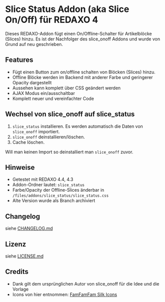 Slice Status Addon (aka Slice On/Off) für REDAXO 4
===================================================

Dieses REDAXO-Addon fügt einen On/Offline-Schalter für Artikelblöcke (Slices) hinzu. 
Es ist der Nachfolger des slice_onoff Addons und wurde von Grund auf neu geschrieben.

Features
--------

* Fügt einen Button zum on/offline schalten von Blöcken (Slices) hinzu.
* Offline Blöcke werden im Backend mit anderer Farbe und geringerer Opacity dargestellt
* Aussehen kann komplett über CSS geändert werden
* AJAX Modus ein/ausschaltbar
* Komplett neuer und vereinfachter Code

Wechsel von slice_onoff auf slice_status
----------------------------------------

1. `slice_status` installieren. Es werden automatisch die Daten von `slice_onoff` importiert.
2. `slice_onoff` deinstallieren/löschen.
3. Cache löschen.

Will man keinen Import so deinstalliert man `slice_onoff` zuvor.

Hinweise
--------

* Getestet mit REDAXO 4.4, 4.3
* Addon-Ordner lautet: `slice_status`
* Farbe/Opacity der Offline-Slices änderbar in `/files/addons/slice_status/slice_status.css`
* Alte Version wurde als Branch archiviert

Changelog
---------

siehe [CHANGELOG.md](/CHANGELOG.md)

Lizenz
------

siehe [LICENSE.md](/LICENSE.md)

Credits
-------

* Dank gilt dem ursprünglichen Autor von slice_onoff für die Idee und die Vorlage
* Icons von hier entnommen: <a href="http://www.famfamfam.com/lab/icons/silk/">FamFamFam Silk Icons</a>
